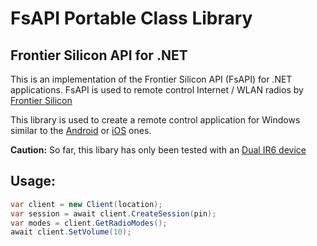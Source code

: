 # FsAPI Portable Class Library
## Frontier Silicon API for .NET
 
This is an implementation of the Frontier Silicon API (FsAPI) for .NET applications.
FsAPI is used to remote control Internet / WLAN radios by [Frontier Silicon](http://www.frontier-silicon.com/)

This library is used to create a remote control application for Windows similar to the [Android](https://play.google.com/store/apps/details?id=com.frontier_silicon.fsirc) or [iOS](https://itunes.apple.com/us/app/dok/id546270847) ones.

**Caution:** So far, this libary has only been tested with an [Dual IR6 device](http://www.dual.de/produkte/digitalradio/radio-station-ir-6)

## Usage:

```csharp
var client = new Client(location);
var session = await client.CreateSession(pin);
var modes = client.GetRadioModes();
await client.SetVolume(10);
